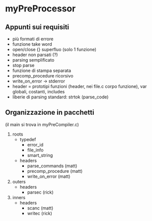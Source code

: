 # myPreProcessor
## Appunti sui requisiti
- più formati di errore
- funzione take word
- open/close {} superfluo (solo 1 funzione)
- header non parsati (?)
- parsing semplificato
- stop parse
- funzione di stampa separata
- precomp_procedure ricorsivo
- write_on_error -> stderror
- header = prototipi funzioni (header, nei file.c corpo funzione), var globali, costanti, includes
- liberie di parsing standard: strtok (parse_code)

## Organizzazione in pacchetti
(il main si trova in myPreCompiler.c)
1. roots
	- typedef
		- error_id
		- file_info
		- smart_string
	- headers
		- parse_commands (matt)
		- precomp_procedure (matt)
		- write_on_error (matt)
2. outers
	- headers
		- parsec (rick)
3. inners
	- headers
		- scanc (matt)
		- writec (rick)
